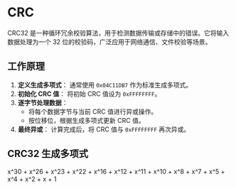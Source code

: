 # CRC

CRC32 是一种循环冗余校验算法，用于检测数据传输或存储中的错误。它将输入数据处理为一个 32 位的校验码，广泛应用于网络通信、文件校验等场景。

## 工作原理

1. **定义生成多项式**：
   通常使用 `0x04C11DB7` 作为标准生成多项式。
2. **初始化 CRC 值**：
   将初始 CRC 值设为 `0xFFFFFFFF`。
3. **逐字节处理数据**：
   - 将每个数据字节与当前 CRC 值进行异或操作。
   - 按位移位，根据生成多项式更新 CRC 值。
4. **最终异或**：
   计算完成后，将 CRC 值与 `0xFFFFFFFF` 再次异或。

## CRC32 生成多项式

x^30 + x^26 + x^23 + x^22 + x^16 + x^12 + x^11 + x^10 + x^8 + x^7 + x^5 + x^4 + x^2 + x + 1
